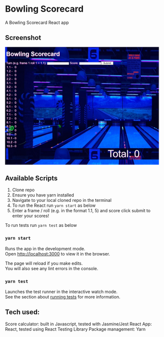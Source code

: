 # Bowling Scorecard
A Bowling Scorecard React app

## Screenshot
![Coverage](Screenshots/Page.JPG)

## Available Scripts
1. Clone repo
2. Ensure you have yarn installed
3. Navigate to your local cloned repo in the terminal
4. To run the React run `yarn start` as below
5. Enter a frame / roll (e.g. in the format 1.1, 5) and score click submit to enter your scores!

To run tests run `yarn test` as below

### `yarn start`

Runs the app in the development mode.\
Open [http://localhost:3000](http://localhost:3000) to view it in the browser.

The page will reload if you make edits.\
You will also see any lint errors in the console.

### `yarn test`

Launches the test runner in the interactive watch mode.\
See the section about [running tests](https://facebook.github.io/create-react-app/docs/running-tests) for more information.

## Tech used:
Score calculator: built in Javascript, tested with Jasmine/Jest
React App: React, tested using React Testing Library
Package management: Yarn
